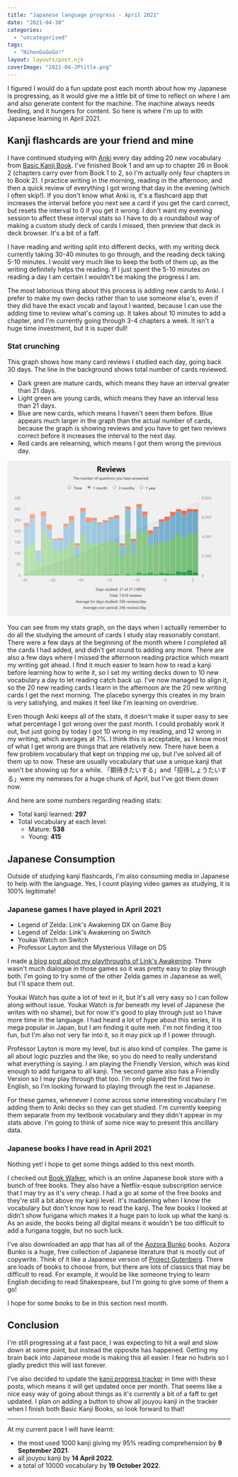```yaml
---
title: "Japanese language progress - April 2021"
date: "2021-04-30"
categories: 
  - "uncategorised"
tags: 
  - "NihonGoGoGo!"
layout: layouts/post.njk
coverImage: "2021-04-JPtitle.png"
---
```


I figured I would do a fun update post each month about how my Japanese is progressing, as it would give me a little bit of time to reflect on where I am and also generate content for the machine. The machine always needs feeding, and it hungers for content. So here is where I'm up to with Japanese learning in April 2021.

## Kanji flashcards are your friend and mine

I have continued studying with [Anki](https://apps.ankiweb.net/) every day adding 20 new vocabulary from [Basic Kanji Book](https://www.amazon.co.uk/BASIC-Bundle-Japanese-Original-Sticky/dp/B07B4R583W/ref=pd_lpo_14_t_2/261-8948087-5680704?_encoding=UTF8&pd_rd_i=B07B4R583W&pd_rd_r=4297f551-1e9a-4c12-9b7d-e87f4cbe5e04&pd_rd_w=5dm23&pd_rd_wg=n0NfT&pf_rd_p=3366510f-1771-44b5-99e2-20c1889506ac&pf_rd_r=QBQCCK5B5VJVR4A8GNQ0&psc=1&refRID=QBQCCK5B5VJVR4A8GNQ0). I've finished Book 1 and am up to chapter 26 in Book 2 (chapters carry over from Book 1 to 2, so I'm actually only four chapters in to Book 2). I practice writing in the morning, reading in the afternoon, and then a quick review of everything I got wrong that day in the evening (which I often skip!). If you don't know what Anki is, it's a flashcard app that increases the interval before you next see a card if you get the card correct, but resets the interval to 0 if you get it wrong. I don't want my evening session to affect these interval stats so I have to do a roundabout way of making a custom study deck of cards I missed, then preview that deck in deck browser. It's a bit of a faff.

I have reading and writing split into different decks, with my writing deck currently taking 30-40 minutes to go through, and the reading deck taking 5-10 minutes. I would very much like to keep the both of them up, as the writing definitely helps the reading. If I just spent the 5-10 minutes on reading a day I am certain I wouldn't be making the progress I am.

The most laborious thing about this process is adding new cards to Anki. I prefer to make my own decks rather than to use someone else's, even if they did have the exact vocab and layout I wanted, because I can use the adding time to review what's coming up. It takes about 10 minutes to add a chapter, and I'm currently going through 3-4 chapters a week. It isn't a huge time investment, but it is super dull!

### Stat crunching

This graph shows how many card reviews I studied each day, going back 30 days. The line in the background shows total number of cards reviewed.

- Dark green are mature cards, which means they have an interval greater than 21 days.
- Light green are young cards, which means they have an interval less than 21 days.
- Blue are new cards, which means I haven't seen them before. Blue appears much larger in the graph than the actual number of cards, because the graph is showing reviews and you have to get two reviews correct before it increases the interval to the next day.
- Red cards are relearning, which means I got them wrong the previous day.

![My Anki review stats for April 2021](images/2021-04-JPankiStats.png "My Anki review stats for April 2021")

You can see from my stats graph, on the days when I actually remember to do all the studying the amount of cards I study stay reasonably constant. There were a few days at the beginning of the month where I completed all the cards I had added, and didn't get round to adding any more. There are also a few days where I missed the afternoon reading practice which meant my writing got ahead. I find it much easier to learn how to read a kanji before learning how to write it, so I set my writing decks down to 10 new vocabulary a day to let reading catch back up. I've now managed to align it, so the 20 new reading cards I learn in the afternoon are the 20 new writing cards I get the next morning. The placebo synergy this creates in my brain is very satisfying, and makes it feel like I'm learning on overdrive.

Even though Anki keeps all of the stats, it doesn't make it super easy to see what percentage I got wrong over the past month. I could probably work it out, but just going by today I got 10 wrong in my reading, and 12 wrong in my writing, which averages at 7%. I think this is acceptable, as I know most of what I get wrong are things that are relatively new. There have been a few problem vocabulary that kept on tripping me up, but I've solved all of them up to now. These are usually vocabulary that use a unique kanji that won't be showing up for a while. 「期待きたいする」and「招待しょうたいする」were my nemeses for a huge chunk of April, but I've got them down now.

And here are some numbers regarding reading stats:

- Total kanji learned: **297**
- Total vocabulary at each level:
    - Mature: **538**
    - Young: **415**

## Japanese Consumption

Outside of studying kanji flashcards, I'm also consuming media in Japanese to help with the language. Yes, I count playing video games as studying, it is 100% legitimate!

### Japanese games I have played in April 2021

- Legend of Zelda: Link's Awakening DX on Game Boy
- Legend of Zelda: Link's Awakening on Switch
- Youkai Watch on Switch
- Professor Layton and the Mysterious Village on DS

I made [a blog post about my playthroughs of Link's Awakening](http://192.168.1.148/wordpress/2021/04/19/the-legend-of-zelda-links-awakening/). There wasn't much dialogue in those games so it was pretty easy to play through both. I'm going to try some of the other Zelda games in Japanese as well, but I'll space them out.

Youkai Watch has quite a lot of text in it, but it's all very easy so I can follow along without issue. Youkai Watch is _far_ beneath my level of Japanese (he writes with no shame), but for now it's good to play through just so I have more time in the language. I had heard a lot of hype about this series, it is mega popular in Japan, but I am finding it quite meh. I'm not finding it too fun, but I'm also not very far into it, so it may pick up if I power through.

Professor Layton is more my level, but is also kind of complex. The game is all about logic puzzles and the like, so you do need to really understand what everything is saying. I am playing the Friendly Version, which was kind enough to add furigana to all kanji. The second game also has a Friendly Version so I may play through that too. I'm only played the first two in English, so I'm looking forward to playing through the rest in Japanese.

For these games, whenever I come across some interesting vocabulary I'm adding them to Anki decks so they can get studied. I'm currently keeping them separate from my textbook vocabulary and they didn't appear in my stats above. I'm going to think of some nice way to present this ancillary data.

### Japanese books I have read in April 2021

Nothing yet! I hope to get some things added to this next month.

I checked out [Book Walker](https://bookwalker.jp/), which is an online Japanese book store with a bunch of free books. They also have a Netflix-esque subscription service that I may try as it's very cheap. I had a go at some of the free books and they're still a bit above my kanji level. It's maddening when I know the vocabulary but don't know how to read the kanji. The few books I looked at didn't show furigana which makes it a huge pain to look up what the kanji is. As an aside, the books being all digital means it wouldn't be too difficult to add a furigana toggle, but no such luck.

I've also downloaded an app that has all of the [Aozora Bunko](https://en.wikipedia.org/wiki/Aozora_Bunko) books. Aozora Bunko is a huge, free collection of Japanese literature that is mostly out of copywrite. Think of it like a Japanese version of [Project Gutenberg](https://www.gutenberg.org/). There are loads of books to choose from, but there are lots of classics that may be difficult to read. For example, it would be like someone trying to learn English deciding to read Shakespeare, but I'm going to give some of them a go!

I hope for some books to be in this section next month.

## Conclusion

I'm still progressing at a fast pace, I was expecting to hit a wall and slow down at some point, but instead the opposite has happened. Getting my brain back into Japanese mode is making this all easier. I fear no hubris so I gladly predict this will last forever.

I've also decided to update the [kanji progress tracker](http://192.168.1.148/wordpress/kanji-progress-tracker/) in time with these posts, which means it will get updated once per month. That seems like a nice easy way of going about things as it's currently a bit of a faff to get updated. I plan on adding a button to show all jouyou kanji in the tracker when I finish both Basic Kanji Books, so look forward to that!

* * *

At my current pace I will have learnt:

- the most used 1000 kanji giving my 95% reading comprehension by **9 September 2021**.
- all jouyou kanji by **14 April 2022**.
- a total of 10000 vocabulary by **19 October 2022**.
